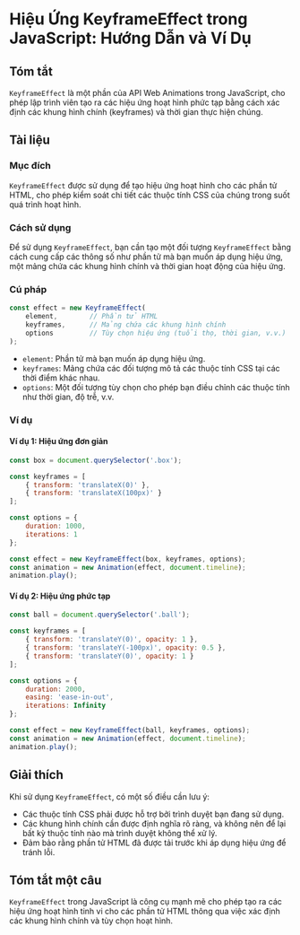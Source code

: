 <!--
Meta Description: # Hiệu Ứng KeyframeEffect trong JavaScript: Hướng Dẫn và Ví Dụ ## Tóm tắt `KeyframeEffect` là một phần của API Web Animations trong JavaScript, cho ph...
Meta Keywords: các, hiệu, ứng, const, keyframeeffect
-->

# Hiệu Ứng KeyframeEffect trong JavaScript: Hướng Dẫn và Ví Dụ

## Tóm tắt
`KeyframeEffect` là một phần của API Web Animations trong JavaScript, cho phép lập trình viên tạo ra các hiệu ứng hoạt hình phức tạp bằng cách xác định các khung hình chính (keyframes) và thời gian thực hiện chúng.

## Tài liệu
### Mục đích
`KeyframeEffect` được sử dụng để tạo hiệu ứng hoạt hình cho các phần tử HTML, cho phép kiểm soát chi tiết các thuộc tính CSS của chúng trong suốt quá trình hoạt hình.

### Cách sử dụng
Để sử dụng `KeyframeEffect`, bạn cần tạo một đối tượng `KeyframeEffect` bằng cách cung cấp các thông số như phần tử mà bạn muốn áp dụng hiệu ứng, một mảng chứa các khung hình chính và thời gian hoạt động của hiệu ứng. 

### Cú pháp
```javascript
const effect = new KeyframeEffect(
    element,        // Phần tử HTML
    keyframes,      // Mảng chứa các khung hình chính
    options         // Tùy chọn hiệu ứng (tuổi thọ, thời gian, v.v.)
);
```

- `element`: Phần tử mà bạn muốn áp dụng hiệu ứng.
- `keyframes`: Mảng chứa các đối tượng mô tả các thuộc tính CSS tại các thời điểm khác nhau.
- `options`: Một đối tượng tùy chọn cho phép bạn điều chỉnh các thuộc tính như thời gian, độ trễ, v.v.

### Ví dụ
#### Ví dụ 1: Hiệu ứng đơn giản
```javascript
const box = document.querySelector('.box');

const keyframes = [
    { transform: 'translateX(0)' },
    { transform: 'translateX(100px)' }
];

const options = {
    duration: 1000,
    iterations: 1
};

const effect = new KeyframeEffect(box, keyframes, options);
const animation = new Animation(effect, document.timeline);
animation.play();
```

#### Ví dụ 2: Hiệu ứng phức tạp
```javascript
const ball = document.querySelector('.ball');

const keyframes = [
    { transform: 'translateY(0)', opacity: 1 },
    { transform: 'translateY(-100px)', opacity: 0.5 },
    { transform: 'translateY(0)', opacity: 1 }
];

const options = {
    duration: 2000,
    easing: 'ease-in-out',
    iterations: Infinity
};

const effect = new KeyframeEffect(ball, keyframes, options);
const animation = new Animation(effect, document.timeline);
animation.play();
```

## Giải thích
Khi sử dụng `KeyframeEffect`, có một số điều cần lưu ý:
- Các thuộc tính CSS phải được hỗ trợ bởi trình duyệt bạn đang sử dụng.
- Các khung hình chính cần được định nghĩa rõ ràng, và không nên để lại bất kỳ thuộc tính nào mà trình duyệt không thể xử lý.
- Đảm bảo rằng phần tử HTML đã được tải trước khi áp dụng hiệu ứng để tránh lỗi.

## Tóm tắt một câu
`KeyframeEffect` trong JavaScript là công cụ mạnh mẽ cho phép tạo ra các hiệu ứng hoạt hình tinh vi cho các phần tử HTML thông qua việc xác định các khung hình chính và tùy chọn hoạt hình.